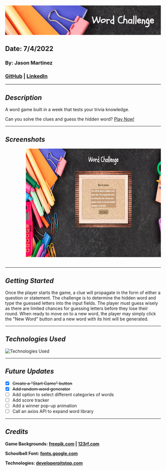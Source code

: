 ![Word Challenge Game](images/banner.png)

## Date: 7/4/2022

### By: Jason Martinez

### [GitHub](https://github.com/jasonmar08) | [LinkedIn](https://linkedin.com/in/jason-martinez-a79ba7aa)

---

## **_Description_**

A word game built in a week that tests your trivia knowledge.

Can you solve the clues and guess the hidden word? [Play Now!](https://word-challenge-game.surge.sh)

---

## **_Screenshots_**

<div style= "center">
    <pre>
        <img src="./images/instructions_page.png"  height="350">&nbsp;&nbsp;&nbsp;<img src="./images/start_game.png" height="350">&nbsp;&nbsp;&nbsp;<img src="./images/active_game.png" height="350">&nbsp;&nbsp;&nbsp;
    </pre>
</div>

---

## **_Getting Started_**

Once the player starts the game, a clue will propagate in the form of either a question or statement. The challenge is to determine the hidden word and type the guessed letters into the input fields. The player must guess wisely as there are limited chances for guessing letters before they lose their round. When ready to move on to a new word, the player may simply click the "New Word" button and a new word with its hint will be generated.

---

## **_Technologies Used_**

![Technologies Used](https://tinyurl.com/mrktcdba)

---

## **_Future Updates_**

- [x] ~~Create a "Start Game" button~~
- [x] ~~Add random word generator~~
- [ ] Add option to select different categories of words
- [ ] Add score tracker
- [ ] Add a winner pop-up animation
- [ ] Call an axios API to expand word library

---

## **_Credits_**

**Game Backgrounds: [freepik.com](https://tinyurl.com/wyc5taba) | [123rf.com](https://tinyurl.com/y3nzffyn)**

**Schoolbell Font: [fonts.google.com](https://tinyurl.com/2p8kasss)**

**Technologies: [developerpitstop.com](https://tinyurl.com/5n66xbjh)**
